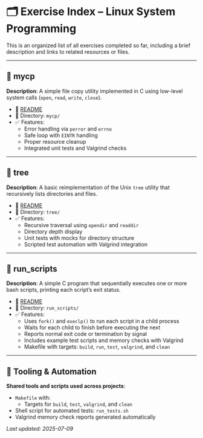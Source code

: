 # 🗂️ Exercise Index – Linux System Programming

This is an organized list of all exercises completed so far, including a brief description and links to related resources or files.

---

## 📁 mycp

**Description**: A simple file copy utility implemented in C using low-level system calls (`open`, `read`, `write`, `close`).

- 📄 [README](mycp/README.md)
- 📂 Directory: `mycp/`
- ✅ Features:
  - Error handling via `perror` and `errno`
  - Safe loop with `EINTR` handling
  - Proper resource cleanup
  - Integrated unit tests and Valgrind checks

---

## 🌳 tree

**Description**: A basic reimplementation of the Unix `tree` utility that recursively lists directories and files.

- 📄 [README](tree/README.md)
- 📂 Directory: `tree/`
- ✅ Features:
  - Recursive traversal using `opendir` and `readdir`
  - Directory depth display
  - Unit tests with mocks for directory structure
  - Scripted test automation with Valgrind integration

---

## 🐚 run_scripts

**Description**: A simple C program that sequentially executes one or more bash scripts, printing each script’s exit status.

- 📄 [README](run_scripts/README.md)  
- 📂 Directory: `run_scripts/`  
- ✅ Features:  
  - Uses `fork()` and `execlp()` to run each script in a child process  
  - Waits for each child to finish before executing the next  
  - Reports normal exit code or termination by signal  
  - Includes example test scripts and memory checks with Valgrind  
  - Makefile with targets: `build`, `run`, `test`, `valgrind`, and `clean`

---

## 🔧 Tooling & Automation

**Shared tools and scripts used across projects**:

- `Makefile` with:
  - Targets for `build`, `test`, `valgrind`, and `clean`
- Shell script for automated tests: `run_tests.sh`
- Valgrind memory check reports generated automatically

*Last updated: 2025-07-09*
